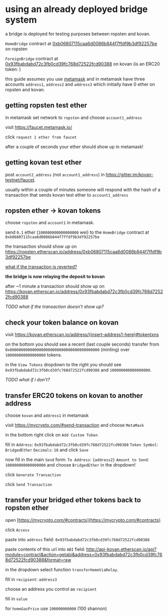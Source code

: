 # using an already deployed bridge system

a bridge is deployed for testing purposes between ropsten and kovan.

`HomeBridge` contract at [0xb06807115caa6d0086b844f7ffdf9b3df92257be](https://ropsten.etherscan.io/address/0xb06807115caa6d0086b844f7ffdf9b3df92257be) on ropsten

`ForeignBridge` contract at [0x93fbabdabd72c3fb0cd39fc768d72522fcd90388](http://kovan.etherscan.io/address/0x93fbabdabd72c3fb0cd39fc768d72522fcd90388) on kovan
(is an ERC20 token: )

this guide assumes you use [metamask](https://metamask.io/)
and in metamask have three accounts `address1`, `address2` and `address3` which initially have 0 ether
on ropsten and kovan.

## getting ropsten test ether

in metamask set network to `ropsten` and choose `account1_address`

visit https://faucet.metamask.io/

click `request 1 ether from faucet`

after a couple of seconds your ether should show up in metamask!

## getting kovan test ether

post `account2_address` (not `account1_address`) in https://gitter.im/kovan-testnet/faucet.

usually within a couple of minutes someone will respond with the hash of
a transaction that sends kovan test ether to `account1_address`

## ropsten ether -> kovan tokens

choose `ropsten` and `account1` in metamask.

send `0.1` ether (`100000000000000000` wei) to the `HomeBridge`
contract at `0xb06807115caa6d0086b844f7ffdf9b3df92257be`

the transaction should show up on https://ropsten.etherscan.io/address/0xb06807115caa6d0086b844f7ffdf9b3df92257be

[what if the transaction is reverted?](troubleshooting_guide.md)

**the bridge is now relaying the deposit to kovan**

after ~1 minute a transaction should show up on
https://kovan.etherscan.io/address/0x93fbabdabd72c3fb0cd39fc768d72522fcd90388

*TODO what if the transaction doesn't show up?*

## check your token balance on kovan

visit https://kovan.etherscan.io/address/{insert-address1-here}#tokentxns

on the bottom you should see a recent (last couple seconds) transfer
from `0x0000000000000000000000000000000000000000` (minting)
over `100000000000000000` tokens.

in the `View Tokens` dropdown to the right you should
see `0x93fbabdabd72c3fb0cd39fc768d72522fcd90388` and `100000000000000000`.

*TODO what if i don't?*

## transfer ERC20 tokens on kovan to another address

choose `kovan` and `address1` in metamask

visit https://mycrypto.com/#send-transaction and choose `MetaMask`

in the bottom right click on `Add Custom Token`

fill in
`Address`: `0x93fbabdabd72c3fb0cd39fc768d72522fcd90388`
`Token Symbol`: `BridgedEther`
`Decimals`: `18`
and click `Save`

now fill in the main `Send` form:
`To Address`: `{address2}`
`Amount to Send`: `100000000000000000` and
choose `BridgedEther` in the dropdown!

click `Generate Transaction`

click `Send Transaction`

## transfer your bridged ether tokens back to ropsten ether

open [https://mycrypto.com/#contracts](https://mycrypto.com/#contracts)


click `Access`

paste into `address` field:
`0x93fbabdabd72c3fb0cd39fc768d72522fcd90388`

paste contents of this url into `ABI` field:
http://api-kovan.etherscan.io/api?module=contract&action=getabi&address=0x93fbabdabd72c3fb0cd39fc768d72522fcd90388&format=raw

in the dropdown select function `transferHomeViaRelay`.

fill in
`recipient`: `address3`

choose an address you control as  `recipient`

fill in `value`

for `homeGasPrice` use `100000000000` (100 shannon)
